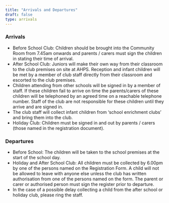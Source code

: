 ```yaml
---
title: "Arrivals and Departures"
draft: false
type: arrivals
---
```


### Arrivals

* Before School Club: Children should be brought into the Community Room from 7.45am onwards and parents / carers must sign the children in stating their time of arrival.
* After School Club: Juniors will make their own way from their classroom to the club premises on site at AHPS. Reception and infant children will be met by a member of club staff directly from their classroom and escorted to the club premises.
* Children attending from other schools will be signed in by a member of staff. If these children fail to arrive on time the parents/carers of these children will be telephoned by an agreed time on a reachable telephone number. Staff of the club are not responsible for these children until they arrive and are signed in.
* The club staff will collect infant children from ‘school enrichment clubs’ and bring them into the club.
* Holiday Club: Children must be signed in and out by parents / carers (those named in the registration document).


### Departures

* Before School: The children will be taken to the school premises at the start of the school day.
* Holiday and After School Club: All children must be collected by 6.00pm by one of the persons named on the Registration Form.  A child will not be allowed to leave with anyone else unless the club has written authorisation from one of the persons named on the form. The parent or carer or authorised person must sign the register prior to departure.
* In the case of a possible delay collecting a child from the after school or holiday club, please ring the staff.